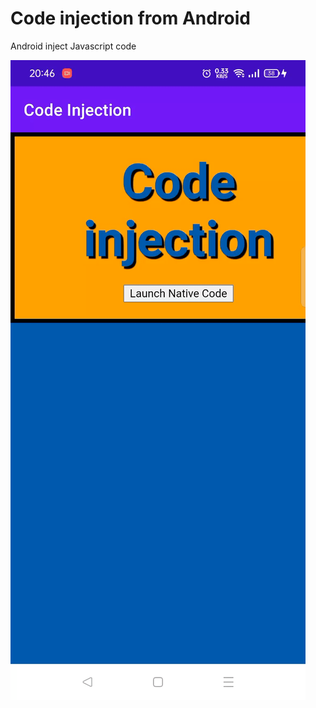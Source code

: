 # Code injection from Android

Android inject Javascript code

![From web to android](https://github.com/AbdElraoufSabri/webview_code_injection/raw/master/art/from-web-to-android.gif "From web to android")
